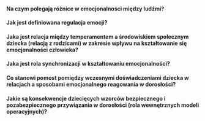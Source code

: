 #### Na czym polegają różnice w emocjonalności między ludźmi?

#### Jak jest definiowana regulacja emocji?

#### Jaka jest relacja między temperamentem a środowiskiem społecznym dziecka (relacją z rodzicami) w zakresie wpływu na kształtowanie się emocjonalności człowieka?
#### Jaka jest rola synchronizacji w kształtowaniu emocjonalności?

#### Co stanowi pomost pomiędzy wczesnymi doświadczeniami dziecka w relacjach a sposobami emocjonalnego reagowania w dorosłości?

#### Jakie są konsekwencje dziecięcych wzorców bezpiecznego i pozabezpiecznego przywiązania w dorosłości (rola wewnętrznych modeli operacyjnych)?
